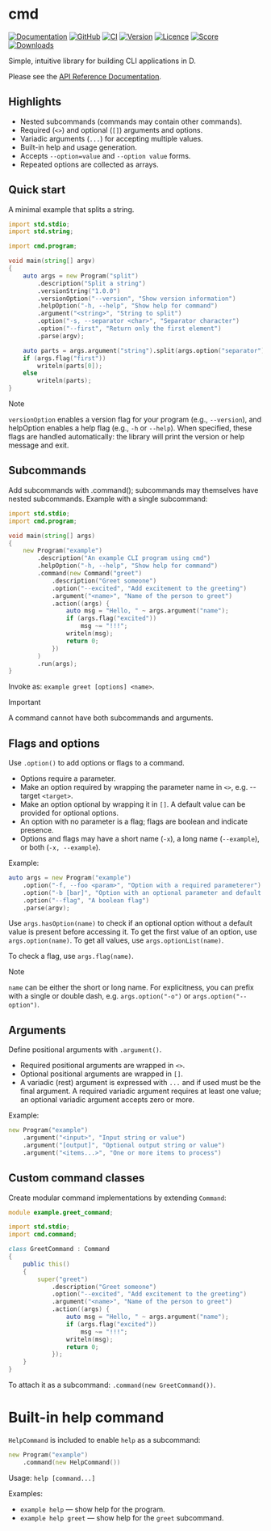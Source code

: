 # cmd

[![Documentation](https://img.shields.io/badge/Documentation-blue)](https://modpm.github.io/cmd)
[![GitHub](https://img.shields.io/badge/GitHub-181717?logo=github)](https://github.com/modpm/cmd)
[![CI](https://github.com/modpm/cmd/actions/workflows/ci.yaml/badge.svg)](https://github.com/modpm/cmd/actions/workflows/ci.yaml)
[![Version](https://img.shields.io/dub/v/cmd)](https://code.dlang.org/packages/cmd)
[![Licence](https://img.shields.io/dub/l/cmd)](https://code.dlang.org/packages/cmd)
[![Score](https://img.shields.io/dub/score/cmd)](https://code.dlang.org/packages/cmd)
[![Downloads](https://img.shields.io/dub/dt/cmd)](https://code.dlang.org/packages/cmd)

Simple, intuitive library for building CLI applications in D.

Please see the [API Reference Documentation](https://modpm.github.io/cmd).

## Highlights

- Nested subcommands (commands may contain other commands).
- Required (`<>`) and optional (`[]`) arguments and options.
- Variadic arguments (`...`) for accepting multiple values.
- Built-in help and usage generation.
- Accepts `--option=value` and `--option value` forms.
- Repeated options are collected as arrays.

## Quick start

A minimal example that splits a string.

```d
import std.stdio;
import std.string;

import cmd.program;

void main(string[] argv)
{
    auto args = new Program("split")
        .description("Split a string")
        .versionString("1.0.0")
        .versionOption("--version", "Show version information")
        .helpOption("-h, --help", "Show help for command")
        .argument("<string>", "String to split")
        .option("-s, --separator <char>", "Separator character")
        .option("--first", "Return only the first element")
        .parse(argv);

    auto parts = args.argument("string").split(args.option("separator"));
    if (args.flag("first"))
        writeln(parts[0]);
    else
        writeln(parts);
}
```

> [!NOTE]
>
> `versionOption` enables a version flag for your program (e.g., `--version`), and helpOption enables a help flag
> (e.g., `-h` or `--help`). When specified, these flags are handled automatically:
> the library will print the version or help message and exit.

## Subcommands

Add subcommands with .command(); subcommands may themselves have nested subcommands. Example with a single subcommand:

```d
import std.stdio;
import cmd.program;

void main(string[] args)
{
    new Program("example")
        .description("An example CLI program using cmd")
        .helpOption("-h, --help", "Show help for command")
        .command(new Command("greet")
            .description("Greet someone")
            .option("--excited", "Add excitement to the greeting")
            .argument("<name>", "Name of the person to greet")
            .action((args) {
                auto msg = "Hello, " ~ args.argument("name");
                if (args.flag("excited"))
                    msg ~= "!!!";
                writeln(msg);
                return 0;
            })
        )
        .run(args);
}
```

Invoke as: `example greet [options] <name>`.

> [!IMPORTANT]
>
> A command cannot have both subcommands and arguments.

## Flags and options

Use `.option()` to add options or flags to a command.

- Options require a parameter.
- Make an option required by wrapping the parameter name in `<>`, e.g. --target `<target>`.
- Make an option optional by wrapping it in `[]`. A default value can be provided for optional options.
- An option with no parameter is a flag; flags are boolean and indicate presence.
- Options and flags may have a short name (`-x`), a long name (`--example`), or both (`-x, --example`).

Example:

```d
auto args = new Program("example")
    .option("-f, --foo <param>", "Option with a required parameterer")
    .option("-b [bar]", "Option with an optional parameter and default value", "defaultValue")
    .option("--flag", "A boolean flag")
    .parse(argv);
```

Use `args.hasOption(name)` to check if an optional option without a default value is present before accessing it.
To get the first value of an option, use `args.option(name)`. To get all values, use `args.optionList(name)`.

To check a flag, use `args.flag(name)`.

> [!NOTE]
>
> `name` can be either the short or long name. For explicitness, you can prefix with a single or double dash,
> e.g. `args.option("-o")` or `args.option("--option")`.

## Arguments

Define positional arguments with `.argument()`.

- Required positional arguments are wrapped in `<>`.
- Optional positional arguments are wrapped in `[]`.
- A variadic (rest) argument is expressed with `...` and if used must be the final argument.
  A required variadic argument requires at least one value; an optional variadic argument accepts zero or more.

Example:

```d
new Program("example")
    .argument("<input>", "Input string or value")
    .argument("[output]", "Optional output string or value")
    .argument("<items...>", "One or more items to process")
```

## Custom command classes

Create modular command implementations by extending `Command`:

```d
module example.greet_command;

import std.stdio;
import cmd.command;

class GreetCommand : Command
{
    public this()
    {
        super("greet")
            .description("Greet someone")
            .option("--excited", "Add excitement to the greeting")
            .argument("<name>", "Name of the person to greet")
            .action((args) {
                auto msg = "Hello, " ~ args.argument("name");
                if (args.flag("excited"))
                    msg ~= "!!!";
                writeln(msg);
                return 0;
            });
    }
}
```

To attach it as a subcommand: `.command(new GreetCommand())`.

# Built-in help command

`HelpCommand` is included to enable `help` as a subcommand:

```d
new Program("example")
    .command(new HelpCommand())
```

Usage: `help [command...]`

Examples:
- `example help` — show help for the program.
- `example help greet` — show help for the `greet` subcommand.
